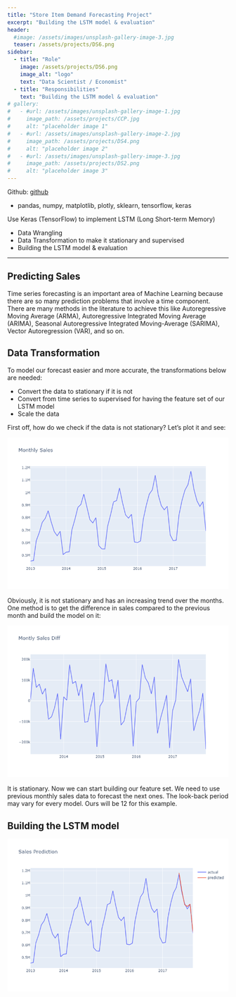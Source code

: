 ```yaml
---
title: "Store Item Demand Forecasting Project"
excerpt: "Building the LSTM model & evaluation"
header:
  #image: /assets/images/unsplash-gallery-image-3.jpg
  teaser: /assets/projects/DS6.png
sidebar:
  - title: "Role"
    image: /assets/projects/DS6.png
    image_alt: "logo"
    text: "Data Scientist / Economist"
  - title: "Responsibilities"
    text: "Building the LSTM model & evaluation"
# gallery:
#   - #url: /assets/images/unsplash-gallery-image-1.jpg
#     image_path: /assets/projects/CCP.jpg
#     alt: "placeholder image 1"
#   - #url: /assets/images/unsplash-gallery-image-2.jpg
#     image_path: /assets/projects/DS4.png
#     alt: "placeholder image 2"
#   - #url: /assets/images/unsplash-gallery-image-3.jpg
#     image_path: /assets/projects/DS2.png
#     alt: "placeholder image 3"
---
```


Github: [github](https://github.com/youngminju-phd/Store_Item_Demand_Forecasting_Project)

- pandas, numpy, matplotlib, plotly, sklearn, tensorflow, keras

Use Keras (TensorFlow) to implement LSTM (Long Short-term Memory)
-	Data Wrangling
-	Data Transformation to make it stationary and supervised
-	Building the LSTM model & evaluation

--------------------------------------------------------------------------------------

## Predicting Sales

Time series forecasting is an important area of Machine Learning because there are so many prediction problems that involve a time component. There are many methods in the literature to achieve this like Autoregressive Moving Average (ARMA), Autoregressive Integrated Moving Average (ARIMA), Seasonal Autoregressive Integrated Moving-Average (SARIMA), Vector Autoregression (VAR), and so on.

## Data Transformation

To model our forecast easier and more accurate, the transformations below are needed:

* Convert the data to stationary if it is not
* Convert from time series to supervised for having the feature set of our LSTM model
* Scale the data

First off, how do we check if the data is not stationary? Let’s plot it and see:

![alt text](/images/Monthly_Sales.png)

Obviously, it is not stationary and has an increasing trend over the months. One method is to get the difference in sales compared to the previous month and build the model on it:

![alt text](/images/diff.png)

It is stationary. Now we can start building our feature set. We need to use previous monthly sales data to forecast the next ones. The look-back period may vary for every model. Ours will be 12 for this example.

## Building the LSTM model

![alt text](/images/Sales_prediction.png)

